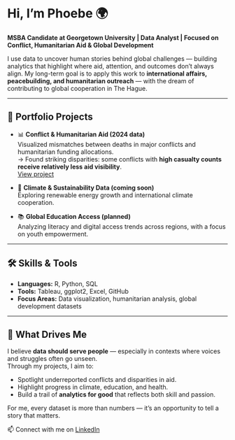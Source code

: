 # Hi, I’m Phoebe 🌍  

**MSBA Candidate at Georgetown University | Data Analyst | Focused on Conflict, Humanitarian Aid & Global Development**  

I use data to uncover human stories behind global challenges — building analytics that highlight where aid, attention, and outcomes don’t always align. My long-term goal is to apply this work to **international affairs, peacebuilding, and humanitarian outreach** — with the dream of contributing to global cooperation in The Hague.  

---

## 📂 Portfolio Projects  

- 📊 **Conflict & Humanitarian Aid (2024 data)**  
  Visualized mismatches between deaths in major conflicts and humanitarian funding allocations.  
  → Found striking disparities: some conflicts with **high casualty counts receive relatively less aid visibility**.  
  [View project](https://github.com/phoebelamb411/Conflict_and_Humanitarian_aid)  

- 🌱 **Climate & Sustainability Data (coming soon)**  
  Exploring renewable energy growth and international climate cooperation.  

- 📚 **Global Education Access (planned)**  
  Analyzing literacy and digital access trends across regions, with a focus on youth empowerment.  

---

## 🛠️ Skills & Tools  

- **Languages:** R, Python, SQL  
- **Tools:** Tableau, ggplot2, Excel, GitHub  
- **Focus Areas:** Data visualization, humanitarian analysis, global development datasets  

---

## 🌟 What Drives Me  

I believe **data should serve people** — especially in contexts where voices and struggles often go unseen.  
Through my projects, I aim to:  
- Spotlight underreported conflicts and disparities in aid.  
- Highlight progress in climate, education, and health.  
- Build a trail of **analytics for good** that reflects both skill and passion.  

For me, every dataset is more than numbers — it’s an opportunity to tell a story that matters.  

📫 Connect with me on [LinkedIn](https://www.linkedin.com/in/phoebe-lamb)  
